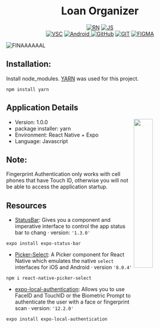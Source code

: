 <h1 align="center">Loan Organizer</h1>

<p align="center">
  <a href="https://reactnative.dev/"><img alt="RN" src="https://img.shields.io/badge/React_Native-20232A?style=for-the-badge&logo=react&logoColor=61DAFB"/></a>
  <a href="#"><img alt="JS" src="https://img.shields.io/badge/JavaScript-323330?style=for-the-badge&logo=javascript&logoColor=F7DF1E"/></a><br>
  <a href="https://code.visualstudio.com/"><img alt="VSC" src="https://img.shields.io/badge/Visual_Studio_Code-0078D4?style=for-the-badge&logo=visual%20studio%20code&logoColor=white"/></a>
  <a href="#"><img alt="Android" src="https://img.shields.io/badge/Android_Studio-3DDC84?style=for-the-badge&logo=android-studio&logoColor=white"/> </a>
  <a href="https://github.com/francorvalant"><img alt="GitHub" src="https://img.shields.io/badge/GitHub-100000?style=for-the-badge&logo=github&logoColor=white"/></a>
  <a href="https://git-scm.com/"><img alt="GIT" src="https://img.shields.io/badge/GIT-E44C30?style=for-the-badge&logo=git&logoColor=white"/></a> 
  <a href="https://www.figma.com/"><img alt="FIGMA" src="https://img.shields.io/badge/Figma-F24E1E?style=for-the-badge&logo=figma&logoColor=white"/></a>
</p>


![FINAAAAAAL](https://user-images.githubusercontent.com/71857156/168713015-b426242d-9c72-48a4-8a66-ddc452ba1ad7.png)

## Installation:

Install node_modules. [YARN](https://www.npmjs.com/package/yarn) was used for this project.

``` 
npm install yarn
```

## Application Details

<img src="https://user-images.githubusercontent.com/71857156/168730785-a8989e8f-b274-4cff-9403-7a69ae205424.gif" align="right" width="32%"></img>

* Version: 1.0.0
* package installer: yarn
* Environment: React Native + Expo
* Language: Javascript

## Note: 

Fingerprint Authentication only works with cell phones that have Touch ID, otherwise you will not be able to access the application startup.

## Resources

* [StatusBar](https://docs.expo.dev/versions/latest/sdk/local-authentication/): Gives you a component and imperative interface to control the app status bar to chang · version: `'1.3.0'`
```
expo install expo-status-bar
```

* [Picker-Select](https://www.npmjs.com/package/react-native-picker-select): A Picker component for React Native which emulates the native `select` interfaces for iOS and Android · version `'8.0.4'`
```
npm i react-native-picker-select
```

* [expo-local-authentication](https://docs.expo.dev/versions/latest/sdk/local-authentication/): Allows you to use FaceID and TouchID or the Biometric Prompt to authenticate the user with a face or fingerprint scan · version: `'12.2.0'`
```
expo install expo-local-authentication
```

  
  

